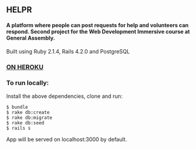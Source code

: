 ## HELPR

#### A platform where people can post requests for help and volunteers can respond. Second project for the Web Development Immersive course at General Assembly.

Built using Ruby 2.1.4, Rails 4.2.0 and PostgreSQL

### [ON HEROKU](http://helpr.jackbush.co)

### To run locally:

Install the above dependencies, clone and run:
```
$ bundle
$ rake db:create
$ rake db:migrate
$ rake db:seed
$ rails s
```
App will be served on localhost:3000 by default.
